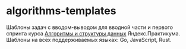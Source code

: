 # algorithms-templates
Шаблоны задач с вводом-выводом для вводной части и первого спринта курса [Алгоритмы и структуры данных](https://practicum.yandex.ru/algorithms/) Яндекс.Практикума.
Шаблоны на всех поддерживаемых языках: Go, JavaScript, Rust.


